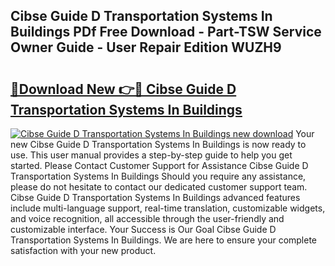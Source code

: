 ## Cibse Guide D Transportation Systems In Buildings PDf Free Download - Part-TSW Service Owner Guide - User Repair Edition WUZH9

# <h2><a href="http://bc78330.oget.top/?id=Cibse+Guide+D+Transportation+Systems+In+Buildings">🔗Download New 👉🔴 Cibse Guide D Transportation Systems In Buildings</a></h2>

[![Cibse Guide D Transportation Systems In Buildings new download](https://i.imgur.com/5g1atiW.png)](http://bc78330.oget.top/?id=Cibse+Guide+D+Transportation+Systems+In+Buildings)
Your new Cibse Guide D Transportation Systems In Buildings is now ready to use. This user manual provides a step-by-step guide to help you get started. Please Contact Customer Support for Assistance Cibse Guide D Transportation Systems In Buildings Should you require any assistance, please do not hesitate to contact our dedicated customer support team. Cibse Guide D Transportation Systems In Buildings advanced features include multi-language support, real-time translation, customizable widgets, and voice recognition, all accessible through the user-friendly and customizable interface. Your Success is Our Goal Cibse Guide D Transportation Systems In Buildings. We are here to ensure your complete satisfaction with your new product.
